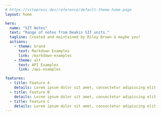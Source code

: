 ```yaml
---
# https://vitepress.dev/reference/default-theme-home-page
layout: home

hero:
  name: "SIT Notes"
  text: "Range of notes from Deakin SIT units."
  tagline: Created and maintained by Riley Brown & maybe you!
  actions:
    - theme: brand
      text: Markdown Examples
      link: /markdown-examples
    - theme: alt
      text: API Examples
      link: /api-examples

features:
  - title: Feature A
    details: Lorem ipsum dolor sit amet, consectetur adipiscing elit
  - title: Feature B
    details: Lorem ipsum dolor sit amet, consectetur adipiscing elit
  - title: Feature C
    details: Lorem ipsum dolor sit amet, consectetur adipiscing elit
---
```


